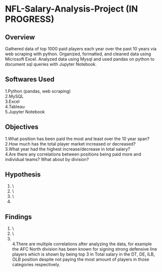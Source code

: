 # NFL-Salary-Analysis-Project (IN PROGRESS)

## Overview
Gathered data of top 1000 paid players each year over the past 10 years via web scraping with python. Organized, formatted, and cleaned data using Microsoft Excel. Analyzed data using Mysql and used pandas on python to document sql queries with Jupyter Notebook.

## Softwares Used
1.Python (pandas, web scraping) \
2.MySQL \
3.Excel \
4.Tableau \
5.Jupyter Notebook

## Objectives
1.What position has been paid the most and least over the 10 year span? \
2.How much has the total player market increased or decreased? \
3.What year had the highest increase/decrease in total salary? \
4.Are there any correlations between positions being paid more and individual teams? What about by division? 

## Hypothesis
1. \
2. \
3. \
4.

## Findings
1. \
2. \
3. \
4.There are multiple correlations after analyzing the data, for example the AFC North division has been known for signing strong defensive line players which is shown by being top 3 in Total salary in the DT, DE, ILB, OLB position despite not paying the most amount of players in those categories respectively.
